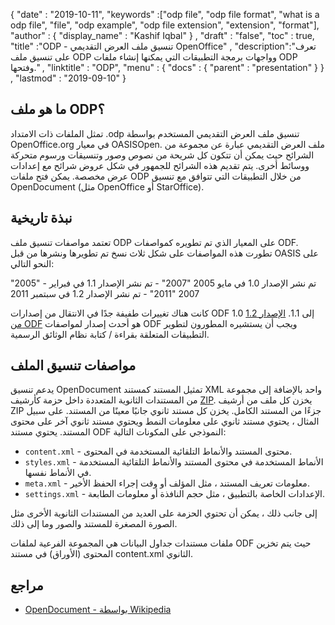 {
  "date" : "2019-10-11",
  "keywords" :["odp file", "odp file format", "what is a odp file", "file", "odp example", "odp file extension", "extension", "format"],
  "author" : {
    "display_name" : "Kashif Iqbal"
} ,
  "draft" : "false",
  "toc" : true,
  "title" :"ODP - تنسيق ملف العرض التقديمي OpenOffice" ,
  "description":"تعرف على تنسيق ملف ODP وواجهات برمجة التطبيقات التي يمكنها إنشاء ملفات ODP وفتحها." ,
  "linktitle" : "ODP",
  "menu" : {
    "docs" : {
      "parent" : "presentation"
}
} ,
  "lastmod" : "2019-09-10"
}

## ما هو ملف ODP؟

تمثل الملفات ذات الامتداد .odp تنسيق ملف العرض التقديمي المستخدم بواسطة OpenOffice.org في معيار OASISOpen. ملف العرض التقديمي عبارة عن مجموعة من الشرائح حيث يمكن أن تتكون كل شريحة من نصوص وصور وتنسيقات ورسوم متحركة ووسائط أخرى. يتم تقديم هذه الشرائح للجمهور في شكل عروض شرائح مع إعدادات عرض مخصصة. يمكن فتح ملفات ODP من خلال التطبيقات التي تتوافق مع تنسيق OpenDocument (مثل OpenOffice أو StarOffice).

## نبذة تاريخية

تعتمد مواصفات تنسيق ملف ODP على المعيار الذي تم تطويره كمواصفات ODF. تطورت هذه المواصفات على شكل ثلاث نسخ تم تطويرها ونشرها من قبل OASIS على النحو التالي:

"2005" - تم نشر الإصدار 1.0 في مايو 2005
"2007" - تم نشر الإصدار 1.1 في فبراير 2007
"2011" - تم نشر الإصدار 1.2 في سبتمبر 2011

كانت هناك تغييرات طفيفة جدًا في الانتقال من إصدارات ODF 1.0 إلى 1.1. [الإصدار 1.2 من ODF](https://www.oasis-open.org/standards#opendocumentv1.2) هو أحدث إصدار لمواصفات ODF ويجب أن يستشيره المطورون لتطوير التطبيقات المتعلقة بقراءة / كتابة نظام الوثائق الرسمية.

## مواصفات تنسيق الملف

يدعم تنسيق OpenDocument تمثيل المستند كمستند XML واحد بالإضافة إلى مجموعة من المستندات الثانوية المتعددة داخل حزمة كأرشيف [ZIP](/compression/zip/). يخزن كل ملف من أرشيف ZIP جزءًا من المستند الكامل. يخزن كل مستند ثانوي جانبًا معينًا من المستند. على سبيل المثال ، يحتوي مستند ثانوي على معلومات النمط ويحتوي مستند ثانوي آخر على محتوى المستند. يحتوي مستند ODF النموذجي على المكونات التالية:

* `content.xml` - محتوى المستند والأنماط التلقائية المستخدمة في المحتوى.
* `styles.xml` - الأنماط المستخدمة في محتوى المستند والأنماط التلقائية المستخدمة في الأنماط نفسها.
* `meta.xml` - معلومات تعريف المستند ، مثل المؤلف أو وقت إجراء الحفظ الأخير.
* `settings.xml` - الإعدادات الخاصة بالتطبيق ، مثل حجم النافذة أو معلومات الطابعة.

إلى جانب ذلك ، يمكن أن تحتوي الحزمة على العديد من المستندات الثانوية الأخرى مثل الصورة المصغرة للمستند والصور وما إلى ذلك.

ملفات مستندات جداول البيانات هي المجموعة الفرعية لملفات ODF حيث يتم تخزين المحتوى (الأوراق) في مستند content.xml الثانوي.

## مراجع

* [OpenDocument - بواسطة Wikipedia](https://en.wikipedia.org/wiki/OpenDocument)

